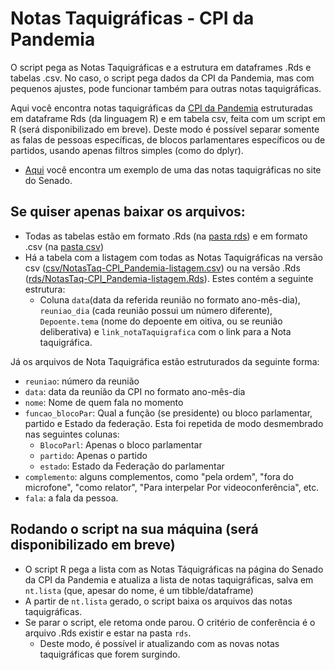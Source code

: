 # Notas Taquigráficas - CPI da Pandemia
O script pega as Notas Taquigráficas e a estrutura em dataframes .Rds e tabelas .csv.
No caso, o script pega dados da CPI da Pandemia, mas com pequenos ajustes, pode funcionar também para outras notas taquigráficas.

Aqui você encontra notas taquigráficas da [CPI da Pandemia](https://legis.senado.leg.br/comissoes/comissao?codcol=2441) estruturadas em dataframe Rds (da linguagem R) e em tabela csv, feita com um script em R (será disponibilizado em breve). Deste modo é possível separar somente as falas de pessoas específicas, de blocos parlamentares específicos ou de partidos, usando apenas filtros simples (como do dplyr).
- [Aqui](https://www25.senado.leg.br/web/atividade/notas-taquigraficas/-/notas/r/9996) você encontra um exemplo de uma das notas taquigráficas no site do Senado.

## Se quiser apenas baixar os arquivos:
- Todas as tabelas estão em formato .Rds (na [pasta rds](https://github.com/SoaresAlisson/NotasTaquigraficas/tree/master/rds)) e em formato .csv (na [pasta csv](https://github.com/SoaresAlisson/NotasTaquigraficas/tree/master/csv))
- Há a tabela com a listagem com todas as Notas Taquigráficas na versão csv ([csv/NotasTaq-CPI_Pandemia-listagem.csv](https://github.com/SoaresAlisson/NotasTaquigraficas/blob/master/csv/NotasTaq-CPI_Pandemia-listagem.csv)) ou na versão .Rds ([rds/NotasTaq-CPI_Pandemia-listagem.Rds](https://github.com/SoaresAlisson/NotasTaquigraficas/raw/master/rds/NotasTaq-CPI_Pandemia-listagem.Rds)). Estes contém a seguinte estrutura:
  - Coluna `data`(data da referida reunião no formato ano-mês-dia), `reuniao_dia` (cada reunião possui um número diferente), `Depoente.tema` (nome do depoente em oitiva, ou se reunião deliberativa) e `link_notaTaquigrafica` com o link para a Nota taquigráfica.

Já os arquivos de Nota Taquigráfica estão estruturados da seguinte forma:
  
- `reuniao`: número da reunião
- `data`:  data da reunião da CPI no formato ano-mês-dia
- `nome`: Nome de quem fala no momento
- `funcao_blocoPar`: Qual a função (se presidente) ou bloco parlamentar, partido e Estado da federação. Esta foi repetida de modo desmembrado nas seguintes colunas:
  - `BlocoParl`: Apenas o bloco parlamentar
  - `partido`: Apenas o partido
  - `estado`: Estado da Federação do parlamentar
- `complemento`: alguns complementos, como "pela ordem", "fora do microfone", "como relator", "Para interpelar Por videoconferência", etc.
- `fala`: a fala da pessoa.

## Rodando o script na sua máquina (será disponibilizado em breve)
- O script R pega a lista com as Notas Táquigráficas na página do Senado da CPI da Pandemia e atualiza a lista de notas taquigráficas, salva em `nt.lista` (que, apesar do nome, é um tibble/dataframe)
- A partir de `nt.lista` gerado, o script baixa os arquivos das notas taquigráficas.
- Se parar o script, ele retoma onde parou. O critério de conferência é o arquivo .Rds existir e estar na pasta `rds`. 
  - Deste modo, é possível ir atualizando com as novas notas taquigráficas que forem surgindo.
